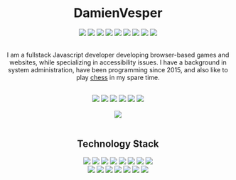 <!-- Amazing Title !-->
<h1 align="center">DamienVesper</h1>

<!-- Language Stack !-->
<div align="center">
    <a href="https://www.javascript.com"><img src="https://img.shields.io/badge/javascript%20-%23323330.svg?style=for-the-badge&logo=javascript"></a>
    <a href="https://www.typescriptlang.org"><img src="https://img.shields.io/badge/typescript-%23007ACC.svg?style=for-the-badge&logo=typescript&logoColor=white"></a>
    <img src="https://img.shields.io/badge/html%20-%23E34F26.svg?style=for-the-badge&logo=html5&logoColor=white">
    <img src="https://img.shields.io/badge/css%20-%231572B6.svg?style=for-the-badge&logo=css3&logoColor=white">
    <a href="https://www.python.org"><img src="https://img.shields.io/badge/python-%23FFD343?style=for-the-badge&logo=python&logoColor=black"></a>
    <a href="https://www.rust-lang.org"><img src="https://img.shields.io/badge/rust-%23B7410E?style=for-the-badge&logo=rust&logoColor=white"></a>
    <img src="https://img.shields.io/badge/c%2B%2B-%233696CF?style=for-the-badge&logo=c%2B%2B&logoColor=white">
    <a href="https://www.ruby-lang.org"><img src="https://img.shields.io/badge/ruby-%23D51F06?style=for-the-badge&logo=ruby&logoColor=white"></a>
    <img src="https://img.shields.io/badge/swift-%23FA9200?style=for-the-badge&logo=swift&logoColor=white">
</div>
<br>

<!-- Descriptor !-->
<p align="center">
    I am a fullstack Javascript developer developing browser-based games and websites, while specializing in accessibility issues. I have a background in system administration, have been programming since 2015, and also like to play <a href="https://lichess.org/@/DamienVesper">chess</a> in my spare time.
</p>
<br />

<!-- Social Badges !-->
<div align="center">
    <a href="https://twitter.com/LDVesper"><img src="https://img.shields.io/badge/twitter-%231DA1F2?style=for-the-badge&logo=twitter&logoColor=white"></a>
    <a href="https://discord.alru.ga"><img src="https://img.shields.io/badge/discord-%237289DA?style=for-the-badge&logo=discord&logoColor=white"></a>
    <a href="https://www.youtube.com/channel/UCAT5Q1E7rxQusIUjJoUHVIQ"><img src="https://img.shields.io/badge/youtube-%23FF0000?style=for-the-badge&logo=youtube&logoColor=white"></a>
    <a href="https://twitch.tv/LordDamienVesper"><img src="https://img.shields.io/badge/Twitch-%236441A4?style=for-the-badge&logo=twitch&logoColor=white"></a>
    <a href="https://reddit.com/u/DamienVesper"><img src="https://img.shields.io/badge/reddit-%23FF4500?style=for-the-badge&logo=reddit&logoColor=white"></a>
    <a href="mailto:ldamienvesper@gmail.com"><img src="https://img.shields.io/badge/email-%23BB001B?style=for-the-badge&logo=gmail&logoColor=white"></a>
    <br />
    <br />
    <img src="https://github-readme-stats.vercel.app/api?username=DamienVesper&show_icons=true&include_all_commits=true&count_private=true&hide_border=true&bg_color=00000000&text_color=207bb0&title_color=3873d9">
</div>
<br />

<!-- Technology Stack !-->
<h2 align="center">Technology Stack</h2>

<!-- Framework Badges !-->
<div align="center">
    <a href="https://nodejs.org"><img src="https://img.shields.io/badge/node.js%20-%23339933.svg?style=for-the-badge&logo=node-dot-js&logoColor=white"></a>
    <a href="https://www.npmjs.com/package/ts-node"><img src="https://img.shields.io/badge/ts%20node%20-%233178C6.svg?style=for-the-badge&logo=ts-node&logoColor=white"></a>
    <a href="https://eslint.org"><img src="https://img.shields.io/badge/eslint%20-%234B32C3.svg?style=for-the-badge&logo=eslint"></a>
    <a href="https://webpack.js.org"><img src="https://img.shields.io/badge/webpack%20-%231C78C0.svg?style=for-the-badge&logo=webpack"></a>
    <a href="https://mongodb.com"><img src="https://img.shields.io/badge/mongodb-%2347A248?style=for-the-badge&logo=mongodb&logoColor=white"></a>
    <a href="https://nginx.com"><img src="https://img.shields.io/badge/nginx%20-%23009639.svg?style=for-the-badge&logo=nginx"></a>
    <a href="https://www.mysql.com"><img src="https://img.shields.io/badge/mysql-%234479A1?style=for-the-badge&logo=mysql&logoColor=white"></a>
    <a href="https://redis.io"><img src="https://img.shields.io/badge/redis-%23DC382D?style=for-the-badge&logo=redis&logoColor=white"></a>
</div>

<!-- Library Badges !-->
<div align="center">
    <a href="https://expressjs.com"><img src="https://img.shields.io/badge/express%20-%23000000.svg?style=for-the-badge&logo=express"></a>
    <a href="https://jquery.org"><img src="https://img.shields.io/badge/jquery-%230769AD?style=for-the-badge&logo=jquery"></a>
    <a href="https://socket.io"><img src="https://img.shields.io/badge/socket.io%20-%23010101.svg?style=for-the-badge&logo=socket-dot-io"></a>
    <a href="https://getbootstrap.com"><img src="https://img.shields.io/badge/bootstrap-%23563D7C?style=for-the-badge&logo=bootstrap&logoColor=white"></a>
    <a href="https://reactjs.org"><img src="https://img.shields.io/badge/react-%2361DBFB?style=for-the-badge&logo=react&logoColor=black"></a>
    <a href="https://discord.js.org"><img src="https://img.shields.io/badge/discord.js-%232B61B3?style=for-the-badge"></a>
    <a href="https://threejs.org"><img src="https://img.shields.io/badge/three.js-%23292E36?style=for-the-badge&logo=three-dot-js&logoColor=white"></a>
</div>
